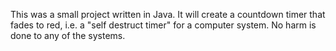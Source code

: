 This was a small project written in Java.
It will create a countdown timer that fades to red, i.e. a "self destruct timer" for a computer system.
No harm is done to any of the systems.
